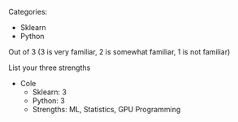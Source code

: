 Categories:

* Sklearn
* Python

Out of 3 (3 is very familiar, 2 is somewhat familiar, 1 is not familiar)

List your three strengths

* Cole
  - Sklearn: 3
  - Python: 3
  - Strengths: ML, Statistics, GPU Programming
